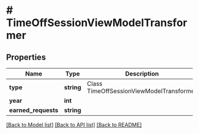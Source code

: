 # # TimeOffSessionViewModelTransformer

## Properties

Name | Type | Description | Notes
------------ | ------------- | ------------- | -------------
**type** | **string** | Class TimeOffSessionViewModelTransformer | [optional]
**year** | **int** |  | [optional]
**earned_requests** | **string** |  | [optional]

[[Back to Model list]](../../README.md#models) [[Back to API list]](../../README.md#endpoints) [[Back to README]](../../README.md)
